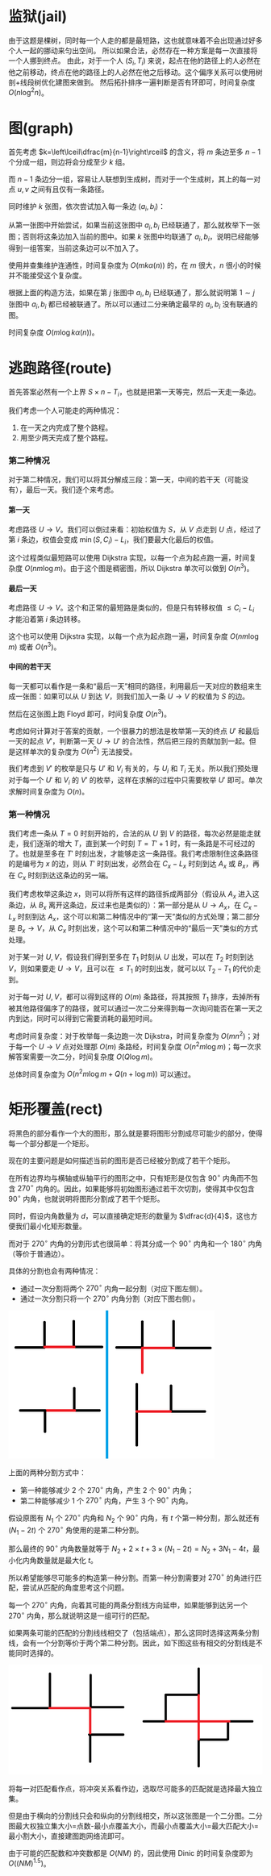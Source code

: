 # 监狱(jail)

由于这题是棵树，同时每一个人走的都是最短路，这也就意味着不会出现通过好多个人一起的挪动来匀出空间。
所以如果合法，必然存在一种方案是每一次直接将一个人挪到终点。
由此，对于一个人 $(S_i,T_i)$ 来说，起点在他的路径上的人必然在他之前移动，终点在他的路径上的人必然在他之后移动。这个偏序关系可以使用树剖+线段树优化建图来做到。
然后拓扑排序一遍判断是否有环即可，时间复杂度 $O(n\log^2n)$。

# 图(graph)

首先考虑 $k=\left\lceil\dfrac{m}{n-1}\right\rceil$ 的含义，将 $m$ 条边至多 $n-1$ 个分成一组，则边将会分成至少 $k$ 组。

而 $n-1$ 条边分一组，容易让人联想到生成树，而对于一个生成树，其上的每一对点 $u,v$ 之间有且仅有一条路径。

同时维护 $k$ 张图，依次尝试加入每一条边 $(a_i,b_i)$：

从第一张图中开始尝试，如果当前这张图中 $a_i,b_i$ 已经联通了，那么就枚举下一张图；否则将这条边加入当前的图中。如果 $k$ 张图中均联通了 $a_i,b_i$，说明已经能够得到一组答案，当前这条边可以不加入了。

使用并查集维护连通性，时间复杂度为 $O(mk\alpha(n))$ 的，在 $m$ 很大，$n$ 很小的时候并不能接受这个复杂度。

根据上面的构造方法，如果在第 $j$ 张图中 $a_i,b_i$ 已经联通了，那么就说明第 $1\sim j$ 张图中 $a_i,b_i$ 都已经被联通了。所以可以通过二分来确定最早的 $a_i,b_i$ 没有联通的图。

时间复杂度 $O(m\log k\alpha(n))$。

# 逃跑路径(route)

首先答案必然有一个上界 $S\times n-T_i$，也就是把第一天等完，然后一天走一条边。

我们考虑一个人可能走的两种情况：

1. 在一天之内完成了整个路程。
2. 用至少两天完成了整个路程。

### 第二种情况

对于第二种情况，我们可以将其分解成三段：第一天，中间的若干天（可能没有），最后一天。我们逐个来考虑。

#### 第一天

考虑路径 $U\to V$。我们可以倒过来看：初始权值为 $S$，从 $V$ 点走到 $U$ 点，经过了第 $i$ 条边，权值会变成 $\min(S,C_i)-L_i$，我们要最大化最后的权值。

这个过程类似最短路可以使用 Dijkstra 实现，以每一个点为起点跑一遍，时间复杂度 $O(nm\log m)$。由于这个图是稠密图，所以 Dijkstra 单次可以做到 $O(n^3)$。

#### 最后一天

考虑路径 $U\to V$。这个和正常的最短路是类似的，但是只有转移权值 $\le C_i-L_i$ 才能沿着第 $i$ 条边转移。

这个也可以使用 Dijkstra 实现，以每一个点为起点跑一遍，时间复杂度 $O(nm\log m)$ 或者 $O(n^3)$。

#### 中间的若干天

每一天都可以看作是一条和“最后一天”相同的路径，利用最后一天对应的数组来生成一张图：如果可以从 $U$ 到达 $V$，则我们加入一条 $U\to V$ 的权值为 $S$ 的边。

然后在这张图上跑 Floyd 即可，时间复杂度 $O(n^3)$。

考虑如何计算对于答案的贡献，一个很暴力的想法是枚举第一天的终点 $U'$ 和最后一天的起点 $V'$，判断第一天 $U\to U'$ 的合法性，然后把三段的贡献加到一起。但是这样单次的复杂度为 $O(n^2)$ 无法接受。

我们考虑到 $V'$ 的枚举是只与 $U'$ 和 $V_i$ 有关的，与 $U_i$ 和 $T_i$ 无关。所以我们预处理对于每一个 $U'$ 和 $V_i$ 的 $V'$ 的枚举，这样在求解的过程中只需要枚举 $U'$ 即可。单次求解时间复杂度为 $O(n)$。

### 第一种情况

我们考虑一条从 $T=0$ 时刻开始的，合法的从 $U$ 到 $V$ 的路径，每次必然是能走就走，我们逐渐的增大 $T$，直到某一个时刻 $T=T'+1$ 时，有一条路是不可经过的了。也就是至多在 $T'$ 时刻出发，才能够走这一条路径。我们考虑限制住这条路径的是编号为 $x$ 的边，则从 $T'$ 时刻出发，必然会在 $C_x-L_x$ 时刻到达 $A_x$ 或 $B_x$，再在 $C_x$ 时刻到达这条边的另一端。

我们考虑枚举这条边 $x$，则可以将所有这样的路径拆成两部分（假设从 $A_x$ 进入这条边，从 $B_x$ 离开这条边，反过来也是类似的）：第一部分是从 $U\to A_x$，在 $C_x-L_x$ 时刻到达 $A_x$，这个可以和第二种情况中的“第一天”类似的方式处理；第二部分是 $B_x\to V$，从 $C_x$ 时刻出发，这个可以和第二种情况中的“最后一天”类似的方式处理。

对于某一对 $U,V$，假设我们得到至多在 $T_1$ 时刻从 $U$ 出发，可以在 $T_2$ 时刻到达 $V$，则如果要走 $U\to V$，且可以在 $\le T_1$ 的时刻出发，就可以以 $T_2-T_1$ 的代价走到。

对于每一对 $U,V$，都可以得到这样的 $O(m)$ 条路径，将其按照 $T_1$ 排序，去掉所有被其他路径偏序了的路径，就可以通过一次二分来得到每一次询问能否在第一天之内到达，同时可以得到它需要消耗的最短时间。

考虑时间复杂度：对于枚举每一条边跑一次 Dijkstra，时间复杂度为 $O(mn^2)$；对于每一个 $U\to V$ 点对处理那 $O(m)$ 条路经，时间复杂度 $O(n^2m\log m)$；每一次求解答案需要一次二分，时间复杂度 $O(Q\log m)$。

总体时间复杂度为 $O(n^2m\log m+Q(n+\log m))$ 可以通过。

# 矩形覆盖(rect)

将黑色的部分看作一个大的图形，那么就是要将图形分割成尽可能少的部分，使得每一个部分都是一个矩形。

现在的主要问题是如何描述当前的图形是否已经被分割成了若干个矩形。

在所有边界均与横轴或纵轴平行的图形之中，只有矩形是仅包含 $90^\circ$ 内角而不包含 $270^\circ$ 内角的。因此，如果能够将初始图形通过若干次切割，使得其中仅包含 $90^\circ$ 内角，也就说明将图形分割成了若干个矩形。

同时，假设内角数量为 $d$，可以直接确定矩形的数量为 $\dfrac{d}{4}$，这也方便我们最小化矩形数量。

而对于 $270^\circ$ 内角的分割形式也很简单：将其分成一个 $90^\circ$ 内角和一个 $180^\circ$ 内角（等价于普通边）。

具体的分割也会有两种情况：
* 通过一次分割将两个 $270^\circ$ 内角一起分割（对应下图左侧）。
* 通过一次分割只将一个 $270^\circ$ 内角分割（对应下图右侧）。

![](p3.png)

上面的两种分割方式中：
		
* 第一种能够减少 $2$ 个 $270^\circ$ 内角，产生 $2$ 个 $90^\circ$ 内角；
* 第二种能够减少 $1$ 个 $270^\circ$ 内角，产生 $3$ 个 $90^\circ$ 内角。
		
假设原图有 $N_1$ 个 $270^\circ$ 内角和 $N_2$ 个 $90^\circ$ 内角，有 $t$ 个第一种分割，那么就还有 $(N_1-2t)$ 个 $270^\circ$ 角使用的是第二种分割。

那么最终的 $90^\circ$ 内角数量就等于 $N_2+2\times t+3\times (N_1-2t)=N_2+3N_1-4t$，最小化内角数量就是最大化 $t$。

所以希望能够尽可能多的构造第一种分割。而第一种分割需要对 $270^\circ$ 的角进行匹配，尝试从匹配的角度思考这个问题。

每一个 $270^\circ$ 内角，向着其可能的两条分割线方向延申，如果能够到达另一个 $270^\circ$ 内角，那么就说明这是一组可行的匹配。
		
如果两条可能的匹配的分割线线相交了（包括端点），那么这同时选择这两条分割线，会有一个分割等价于两个第二种分割。因此，如下图这些有相交的分割线是不能同时选择的。

![](p4.png)

将每一对匹配看作点，将冲突关系看作边，选取尽可能多的匹配就是选择最大独立集。

但是由于横向的分割线只会和纵向的分割线相交，所以这张图是一个二分图。二分图最大权独立集大小=点数-最小点覆盖大小，而最小点覆盖大小=最大匹配大小=最小割大小，直接建图跑网络流即可。

由于可能的匹配数和冲突数都是 $O(NM)$ 的，因此使用 Dinic 的时间复杂度即为 $O((NM)^{1.5})$。